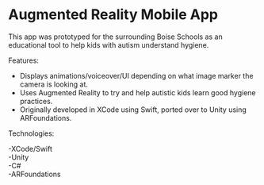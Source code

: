 # Augmented Reality Mobile App
This app was prototyped for the surrounding Boise Schools as an educational tool to help kids with autism understand hygiene.

Features:
- Displays animations/voiceover/UI depending on what image marker the camera is looking at.
- Uses Augmented Reality to try and help autistic kids learn good hygiene practices.
- Originally developed in XCode using Swift, ported over to Unity using ARFoundations.

Technologies: </br>

-XCode/Swift</br>
-Unity</br>
-C# </br>
-ARFoundations
